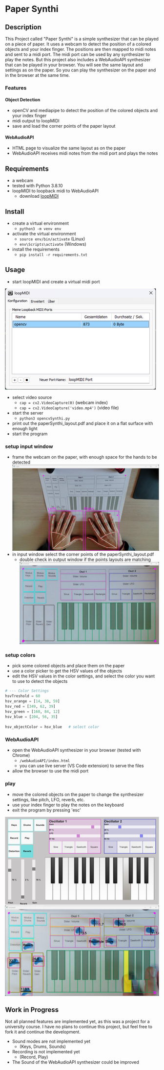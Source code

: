# Paper Synthi
## Description
This Project called "Paper Synthi" is a simple synthesizer that can be played on a piece of paper. It uses a webcam to detect the position of a colored objects and your index finger. The positions are then mapped to midi notes and sent to a midi port. The midi port can be used by any synthesizer to play the notes. But this project also includes a WebAudioAPI synthesizer that can be played in your browser. You will see the same layout and settings as on the paper. So you can play the synthesizer on the paper and in the browser at the same time.

### Features
#### Object Detection
- openCV and mediapipe to detect the position of the colored objects and your index finger
- midi output to loopMIDI
- save and load the corner points of the paper layout

#### WebAudioAPI
- HTML page to visualize the same layout as on the paper
- WebAudioAPI receives midi notes from the midi port and plays the notes

## Requirements
- a webcam
- tested with Python 3.8.10
- loopMIDI to loopback midi to WebAudioAPI
    - download [loopMIDI](https://www.tobias-erichsen.de/software/loopmidi.html)

## Install
- create a virtual environment
  - ```python3 -m venv env```
- activate the virtual environment
    - ```source env/bin/activate``` (Linux)
    - ```env\Scripts\activate``` (Windows)
- install the requirements
    - ```pip install -r requirements.txt```


## Usage
- start loopMIDI and create a virtual midi port

![loopMidi](readme_files/loopMidi.png)
- select video source
    - ```cap = cv2.VideoCapture(0)``` (webcam index)
    - ```cap = cv2.VideoCapture('video.mp4')``` (video file)
- start the server
    - ```python3 opencvSynthi.py```
- print out the paperSynthi_layout.pdf and place it on a flat surface with enough light
- start the program

### setup input window
- frame the webcam on the paper, with enough space for the hands to be detected
![Input Window](readme_files/input_window.png)
- in input window select the corner points of the paperSynthi_layout.pdf
    - double check in output window if the points layouts are matching
![Output Window](readme_files/output_window.png)

### setup colors
- pick some colored objects and place them on the paper
- use a color picker to get the HSV values of the objects
- edit the HSV values in the color settings, and select the color you want to use to detect the objects

````python
# --- Color Settings
hsvTreshold = 60
hsv_orange = [14, 38, 59]
hsv_red = [349, 62, 39]
hsv_green = [160, 84, 12]
hsv_blue = [204, 56, 35]

hsv_objectColor = hsv_blue   # select color
````


### WebAudioAPI
- open the WebAudioAPI synthesizer in your browser (tested with Chrome)
    - ```/webAudioAPI/index.html```
    - you can use live server (VS Code extension) to serve the files
- allow the browser to use the midi port

### play
- move the colored objects on the paper to change the synthesizer settings, like pitch, LFO, reverb, etc.
- use your index finger to play the notes on the keyboard
- exit the program by pressing 'esc'



![webAudioAPI Wegpage](readme_files/webAudioAPI.png)
![output window played](readme_files/output_window_played.png)


## Work in Progress
Not all planned features are implemented yet, as this was a project for a university course. 
I have no plans to continue this project, but feel free to fork it and continue the development.

- Sound modes are not implemented yet
    - (Keys, Drums, Sounds)
- Recording is not implemented yet
    - (Record, Play)
- The Sound of the WebAudioAPI synthesizer could be improved

